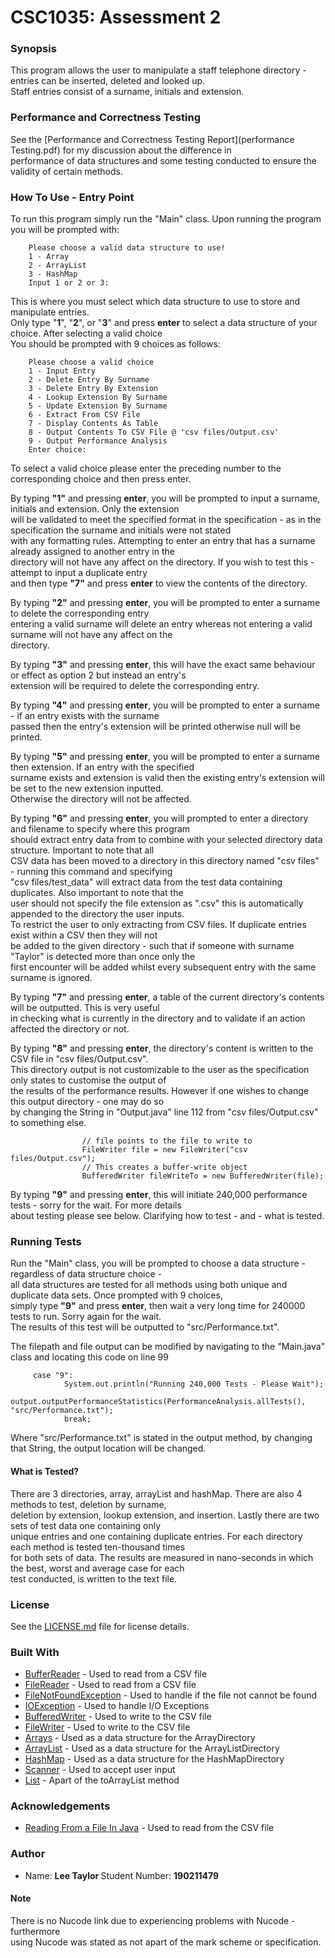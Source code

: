 <h1> CSC1035: Assessment 2 </h1>

<h3> Synopsis </h3>

This program allows the user to manipulate a staff telephone directory - entries can be inserted, deleted and looked up.  
Staff entries consist of a surname, initials and extension. 

<h3> Performance and Correctness Testing</h3>

See the [Performance and Correctness Testing Report](performance Testing.pdf) for my discussion about the difference in  
performance of data structures and some testing conducted to ensure the validity of certain methods.

<h3> How To Use - Entry Point </h3>
To run this program simply run the "Main" class. Upon running the program you will be prompted with:  

        Please choose a valid data structure to use!
        1 - Array
        2 - ArrayList
        3 - HashMap
        Input 1 or 2 or 3: 
This is where you must select which data structure to use to store and manipulate entries.  
Only type "<b>1</b>", "<b>2</b>", or "<b>3</b>" and press <b>enter</b> to select a data structure of your choice. After selecting a valid choice  
You should be prompted with 9 choices as follows:  

        Please choose a valid choice
        1 - Input Entry
        2 - Delete Entry By Surname
        3 - Delete Entry By Extension
        4 - Lookup Extension By Surname
        5 - Update Extension By Surname
        6 - Extract From CSV File
        7 - Display Contents As Table
        8 - Output Contents To CSV File @ 'csv files/Output.csv'
        9 - Output Performance Analysis
        Enter choice: 
To select a valid choice please enter the preceding number to the corresponding choice and then press enter.  

By typing <b>"1"</b> and pressing <b>enter</b>, you will be prompted to input a surname, initials and extension. Only the extension  
will be validated to meet the specified format in the specification - as in the specification the surname and initials were not stated  
with any formatting rules. Attempting to enter an entry that has a surname already assigned to another entry in the  
directory will not have any affect on the directory. If you wish to test this - attempt to input a duplicate entry  
and then type <b>"7"</b> and press <b>enter</b> to view the contents of the directory.    

By typing <b>"2"</b> and pressing <b>enter</b>, you will be prompted to enter a surname to delete the corresponding entry  
entering a valid surname will delete an entry whereas not entering a valid surname will not have any affect on the  
directory. 

By typing <b>"3"</b> and pressing <b>enter</b>, this will have the exact same behaviour or effect as option 2 but instead an entry's  
extension will be required to delete the corresponding entry.  

By typing <b>"4"</b> and pressing <b>enter</b>, you will be prompted to enter a surname - if an entry exists with the surname  
passed then the entry's extension will be printed otherwise null will be printed.  

By typing <b>"5"</b> and pressing <b>enter</b>, you will be prompted to enter a surname then extension. If an entry with the specified  
surname exists and extension is valid then the existing entry's extension will be set to the new extension inputted.  
Otherwise the directory will not be affected.  

By typing <b>"6"</b> and pressing <b>enter</b>, you will prompted to enter a directory and filename to specify where this program   
should extract entry data from to combine with your selected directory data structure. Important to note that all  
CSV data has been moved to a directory in this directory named "csv files" - running this command and specifying  
"csv files/test_data" will extract data from the test data containing duplicates. Also important to note that the  
user should not specify the file extension as ".csv" this is automatically appended to the directory the user inputs.  
To restrict the user to only extracting from CSV files. If duplicate entries exist within a CSV then they will not  
be added to the given directory - such that if someone with surname "Taylor" is detected more than once only the  
first encounter will be added whilst every subsequent entry with the same surname is ignored.

By typing <b>"7"</b> and pressing <b>enter</b>, a table of the current directory's contents will be outputted. This is very useful  
in checking what is currently in the directory and to validate if an action affected the directory or not.  

By typing <b>"8"</b> and pressing <b>enter</b>, the directory's content is written to the CSV file in "csv files/Output.csv".  
This directory output is not customizable to the user as the specification only states to customise the output of  
the results of the performance results. However if one wishes to change this output directory - one may do so  
by changing the String in "Output.java" line 112 from "csv files/Output.csv" to something else.

                    // file points to the file to write to
                    FileWriter file = new FileWriter("csv files/Output.csv");
                    // This creates a buffer-write object
                    BufferedWriter fileWriteTo = new BufferedWriter(file);
By typing <b>"9"</b> and pressing <b>enter</b>, this will initiate 240,000 performance tests - sorry for the wait. For more details  
about testing please see below. Clarifying how to test - and - what is tested.

<h3> Running Tests </h3>

Run the "Main" class, you will be prompted to choose a data structure - regardless of data structure choice -  
all data structures are tested for all methods using both unique and duplicate data sets. Once prompted with 9 choices,  
simply type <b>"9"</b> and press <b>enter</b>, then wait a very long time for 240000 tests to run. Sorry again for the wait.  
The results of this test will be outputted to "src/Performance.txt".  
  
The filepath and file output can be modified by navigating to the "Main.java" class and locating this code on line 99

         case "9":
                System.out.println("Running 240,000 Tests - Please Wait");
                output.outputPerformanceStatistics(PerformanceAnalysis.allTests(), "src/Performance.txt");
                break;
Where "src/Performance.txt" is stated in the output method, by changing that String, the output location will be changed.  

<h4> What is Tested? </h4>

There are 3 directories, array, arrayList and hashMap. There are also 4 methods to test, deletion by surname,  
deletion by extension, lookup extension, and insertion. Lastly there are two sets of test data one containing only  
unique entries and one containing duplicate entries. For each directory each method is tested ten-thousand times  
for both sets of data. The results are measured in nano-seconds in which the best, worst and average case for each  
test conducted, is written to the text file. 

<h3> License </h3>

See the [LICENSE.md](LICENSE.md) file for license details.

<h3> Built With </h3>

* [BufferReader](https://docs.oracle.com/javase/8/docs/api/java/io/BufferedReader.html) - Used to read from a CSV file
* [FileReader](https://docs.oracle.com/javase/8/docs/api/java/io/FileReader.html) - Used to read from a CSV file
* [FileNotFoundException](https://docs.oracle.com/javase/7/docs/api/java/io/FileNotFoundException.html) - Used to handle 
if the file not cannot be found  
* [IOException](https://docs.oracle.com/javase/7/docs/api/java/io/IOException.html) - Used to handle I/O Exceptions
* [BufferedWriter](https://docs.oracle.com/javase/7/docs/api/java/io/BufferedWriter.html) - Used to write to the CSV file  
* [FileWriter](https://docs.oracle.com/javase/7/docs/api/java/io/FileWriter.html) - Used to write to the CSV file    
* [Arrays](https://docs.oracle.com/javase/7/docs/api/java/util/Arrays.html) - Used as a data structure for the ArrayDirectory
* [ArrayList](https://docs.oracle.com/javase/8/docs/api/java/util/ArrayList.html) - Used as a data structure for the 
ArrayListDirectory
* [HashMap](https://docs.oracle.com/javase/8/docs/api/java/util/HashMap.html) - Used as a data structure for the 
HashMapDirectory
* [Scanner](https://docs.oracle.com/javase/8/docs/api/java/util/Scanner.html) - Used to accept user input
* [List](https://docs.oracle.com/javase/8/docs/api/java/util/List.html) - Apart of the toArrayList method

<h3> Acknowledgements </h3>

* [Reading From a File In Java](https://www.geeksforgeeks.org/different-ways-reading-text-file-java/) - Used to read from 
the CSV file

<h3> Author </h3>

* Name: <b> Lee Taylor </b> Student Number: <b> 190211479 </b> 

<h4> Note </h4>

There is no Nucode link due to experiencing problems with Nucode - furthermore  
using Nucode was stated as not apart of the mark scheme or specification.